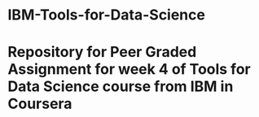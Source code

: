 # IBM-Tools-for-Data-Science
# Repository for Peer Graded Assignment for week 4 of Tools for Data Science course from IBM in Coursera
